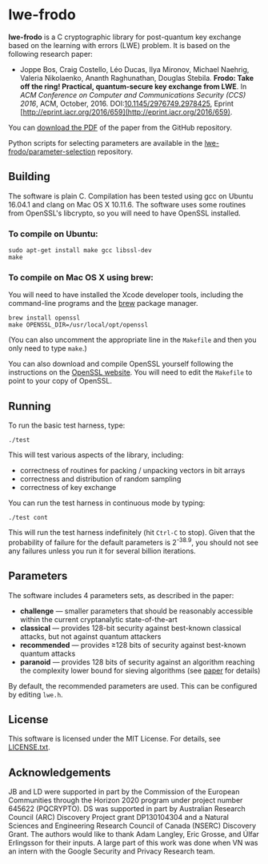 # lwe-frodo

**lwe-frodo** is a C cryptographic library for post-quantum key exchange based on the learning with errors (LWE) problem.  It is based on the following research paper:

- Joppe Bos, Craig Costello, Léo Ducas, Ilya Mironov, Michael Naehrig, Valeria Nikolaenko, Ananth Raghunathan, Douglas Stebila.  **Frodo: Take off the ring!  Practical, quantum-secure key exchange from LWE**.  In *ACM Conference on Computer and Communications Security (CCS) 2016*, ACM, October, 2016.  DOI:[10.1145/2976749.2978425](http://dx.doi.org/10.1145/2976749.2978425), Eprint [http://eprint.iacr.org/2016/659](http://eprint.iacr.org/2016/659).

You can [download the PDF](https://github.com/lwe-frodo/lwe-frodo/blob/master/LWE-Frodo-full-version.pdf) of the paper from the GitHub repository.

Python scripts for selecting parameters are available in the [lwe-frodo/parameter-selection](https://github.com/lwe-frodo/parameter-selection) repository.

## Building

The software is plain C.  Compilation has been tested using gcc on Ubuntu 16.04.1 and clang on Mac OS X 10.11.6.  The software uses some routines from OpenSSL's libcrypto, so you will need to have OpenSSL installed.

### To compile on Ubuntu:

	sudo apt-get install make gcc libssl-dev
	make

### To compile on Mac OS X using brew:

You will need to have installed the Xcode developer tools, including the command-line programs and the [brew](http://brew.sh) package manager.

	brew install openssl
	make OPENSSL_DIR=/usr/local/opt/openssl
	
(You can also uncomment the appropriate line in the `Makefile` and then you only need to type `make`.)

You can also download and compile OpenSSL yourself following the instructions on the [OpenSSL website](https://www.openssl.org/).  You will need to edit the `Makefile` to point to your copy of OpenSSL.

## Running

To run the basic test harness, type:

	./test
	
This will test various aspects of the library, including:

- correctness of routines for packing / unpacking vectors in bit arrays
- correctness and distribution of random sampling
- correctness of key exchange

You can run the test harness in continuous mode by typing:

	./test cont
	
This will run the test harness indefinitely (hit `Ctrl-C` to stop).  Given that the probability of failure for the default parameters is 2<sup>-38.9</sup>, you should not see any failures unless you run it for several billion iterations.

## Parameters

The software includes 4 parameters sets, as described in the paper:

- **challenge** — smaller parameters that should be reasonably accessible within the current cryptanalytic state-of-the-art
- **classical** — provides 128-bit security against best-known classical attacks, but not against quantum attackers
- **recommended** — provides ≥128 bits of security against best-known quantum attacks
- **paranoid** — provides 128 bits of security against an algorithm reaching the complexity lower bound for sieving algorithms (see [paper](https://github.com/lwe-frodo/lwe-frodo/blob/master/LWE-Frodo-CCS-BCDMNNRS16.pdf) for details)

By default, the recommended parameters are used.  This can be configured by editing `lwe.h`.

## License

This software is licensed under the MIT License.  For details, see [LICENSE.txt](https://github.com/lwe-frodo/lwe-frodo/blob/master/LICENSE.txt).

## Acknowledgements

JB and LD were supported in part by the Commission of the European Communities through the Horizon 2020 program under project number 645622 (PQCRYPTO).  DS was supported in part by Australian Research Council (ARC) Discovery Project grant DP130104304 and a Natural Sciences and Engineering Research Council of Canada (NSERC) Discovery Grant.  The authors would like to thank Adam Langley, Eric Grosse, and Úlfar Erlingsson for their inputs. A large part of this work was done when VN was an intern with the Google Security and Privacy Research team.
